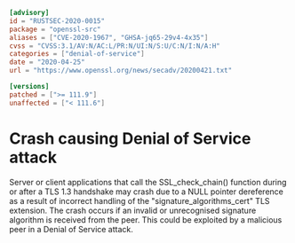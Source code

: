```toml
[advisory]
id = "RUSTSEC-2020-0015"
package = "openssl-src"
aliases = ["CVE-2020-1967", "GHSA-jq65-29v4-4x35"]
cvss = "CVSS:3.1/AV:N/AC:L/PR:N/UI:N/S:U/C:N/I:N/A:H"
categories = ["denial-of-service"]
date = "2020-04-25"
url = "https://www.openssl.org/news/secadv/20200421.txt"

[versions]
patched = [">= 111.9"]
unaffected = ["< 111.6"]
```

# Crash causing Denial of Service attack

Server or client applications that call the SSL_check_chain() function during or after a TLS 1.3 
handshake may crash due to a NULL pointer dereference as a result of incorrect handling of the 
"signature_algorithms_cert" TLS extension. The crash occurs if an invalid or unrecognised signature 
algorithm is received from the peer. This could be exploited by a malicious peer in a Denial of 
Service attack.

